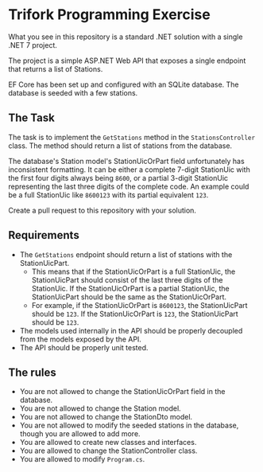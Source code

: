 # Trifork Programming Exercise

What you see in this repository is a standard .NET solution with a single .NET 7 project.

The project is a simple ASP.NET Web API that exposes a single endpoint that returns a list of Stations.

EF Core has been set up and configured with an SQLite database. The database is seeded with a few stations.

## The Task

The task is to implement the `GetStations` method in the `StationsController` class. The method should return a list of stations from the database.

The database's Station model's StationUicOrPart field unfortunately has inconsistent formatting. It can be either a complete 7-digit StationUic with the first four digits always being `8600`, or a partial 3-digit StationUic representing the last three digits of the complete code. An example could be a full StationUic like `8600123` with its partial equivalent `123`.

Create a pull request to this repository with your solution.

## Requirements

- The `GetStations` endpoint should return a list of stations with the StationUicPart.
  - This means that if the StationUicOrPart is a full StationUic, the StationUicPart should consist of the last three digits of the StationUic. If the StationUicOrPart is a partial StationUic, the StationUicPart should be the same as the StationUicOrPart.
  - For example, if the StationUicOrPart is `8600123`, the StationUicPart should be `123`. If the StationUicOrPart is `123`, the StationUicPart should be `123`.
- The models used internally in the API should be properly decoupled from the models exposed by the API.
- The API should be properly unit tested.

## The rules

- You are not allowed to change the StationUicOrPart field in the database.
- You are not allowed to change the Station model.
- You are not allowed to change the StationDto model.
- You are not allowed to modify the seeded stations in the database, though you are allowed to add more.
- You are allowed to create new classes and interfaces.
- You are allowed to change the StationController class.
- You are allowed to modify `Program.cs`.
